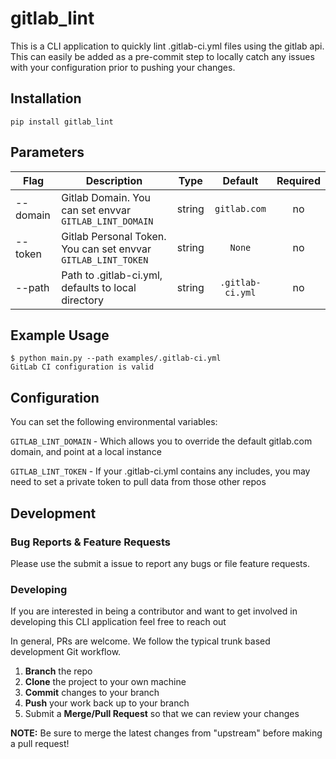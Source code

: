 # gitlab_lint

This is a CLI application to quickly lint .gitlab-ci.yml files using the gitlab api. This can easily be added as a pre-commit step to locally catch any issues with your configuration prior to pushing your changes.

## Installation
```pip install gitlab_lint```

## Parameters

| Flag | Description | Type | Default | Required |
|------|-------------|:----:|:-----:|:-----:|
| --domain | Gitlab Domain. You can set envvar `GITLAB_LINT_DOMAIN` | string | `gitlab.com` | no |
| --token | Gitlab Personal Token. You can set envvar `GITLAB_LINT_TOKEN`  | string | `None`| no |
| --path | Path to .gitlab-ci.yml, defaults to local directory | string | `.gitlab-ci.yml` | no |

## Example Usage
```
$ python main.py --path examples/.gitlab-ci.yml 
GitLab CI configuration is valid

```

## Configuration
You can set the following environmental variables:

`GITLAB_LINT_DOMAIN` - Which allows you to override the default gitlab.com domain, and point at a local instance

`GITLAB_LINT_TOKEN` - If your .gitlab-ci.yml contains any includes, you may need to set a private token to pull data from those other repos
 
 
 ## Development

### Bug Reports & Feature Requests

Please use the submit a issue to report any bugs or file feature requests.

### Developing

If you are interested in being a contributor and want to get involved in developing this CLI application feel free to reach out

In general, PRs are welcome. We follow the typical trunk based development Git workflow.

 1. **Branch** the repo 
 2. **Clone** the project to your own machine
 3. **Commit** changes to your branch
 4. **Push** your work back up to your branch
 5. Submit a **Merge/Pull Request** so that we can review your changes

**NOTE:** Be sure to merge the latest changes from "upstream" before making a pull request!

